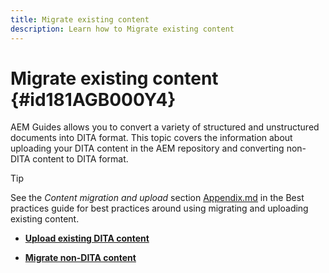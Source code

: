 ```yaml
---
title: Migrate existing content
description: Learn how to Migrate existing content
---
```


# Migrate existing content {#id181AGB000Y4}

AEM Guides allows you to convert a variety of structured and unstructured documents into DITA format. This topic covers the information about uploading your DITA content in the AEM repository and converting non-DITA content to DITA format.

>[!TIP]
>
> See the *Content migration and upload* section [Appendix.md](appendix.md) in the Best practices guide for best practices around using migrating and uploading existing content.

-   **[Upload existing DITA content](migrate-content-upload-existing-dita-content.md)**  

-   **[Migrate non-DITA content](migrate-content-non-dita.md)**  


